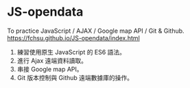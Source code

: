 # JS-opendata
To practice JavaScript / AJAX / Google map API / Git &amp; Github.
<br>https://fchsu.github.io/JS-opendata/index.html

1. 練習使用原生 JavaScript 的 ES6 語法。
2. 進行 Ajax 遠端資料讀取。
3. 串接 Google map API。
4. Git 版本控制與 Github 遠端數據庫的操作。
